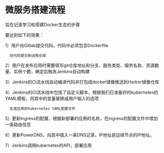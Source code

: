 # 微服务搭建流程

旨在记录学习和搭建Docker生态的步骤



要达到如下的效果：

1）用户向Gitlab提交代码，代码中必须包含Dockerfile

      将代码提交到远程仓库

2）用户在发布应用时需要填写git仓库地址和分支、服务类型、服务名称、资源数量、实例个数，确定后触发Jenkins自动构建

3）Jenkins的CI流水线自动编译代码并打包成docker镜像推送到Harbor镜像仓库

4）Jenkins的CI流水线中包括了自定义脚本，根据我们已准备好的kubernetes的YAML模板，将其中的变量替换成用户输入的选项

      生成应用的kubernetes YAML配置文件

5）更新Ingress的配置，根据新部署的应用的名称，在ingress的配置文件中增加一条路由信息

6）更新PowerDNS，向其中插入一条DNS记录，IP地址是边缘节点的IP地址。

7）Jenkins调用kubernetes的API，部署应用

